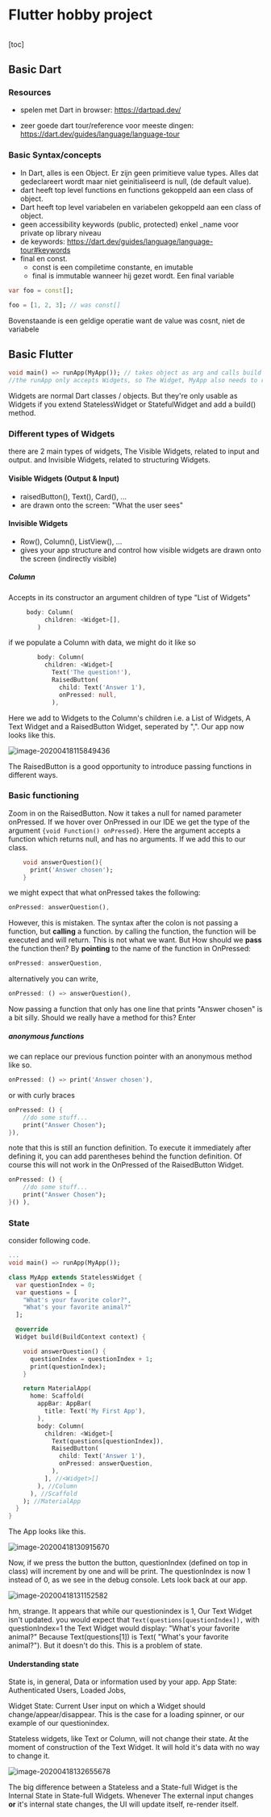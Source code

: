 # Flutter hobby project

###### 

[toc]





## Basic Dart

### Resources

- spelen met Dart in browser: https://dartpad.dev/

- zeer goede dart tour/reference voor meeste dingen: https://dart.dev/guides/language/language-tour

### Basic Syntax/concepts

- In Dart, alles is een Object. Er zijn geen primitieve value types. Alles dat gedeclareert wordt maar niet geinitialiseerd is null, (de default value).
- dart heeft top level functions en functions gekoppeld aan een class of object.
- Dart heeft top level variabelen en variabelen gekoppeld aan een class of object. 
- geen accessibility keywords (public, protected) enkel _name voor private op library niveau
- de keywords: https://dart.dev/guides/language/language-tour#keywords
- final en const.
  - const is een compiletime constante, en imutable
  - final is immutable wanneer hij gezet wordt. Een final variable

```dart
var foo = const[];

foo = [1, 2, 3]; // was const[]
```

Bovenstaande is een geldige operatie want de value was cosnt, niet de variabele

## Basic Flutter

```dart
void main() => runApp(MyApp()); // takes object as arg and calls build method
//the runApp only accepts Widgets, so The Widget, MyApp also needs to return a Widget
```

Widgets are normal Dart classes / objects. But they're only usable as Widgets if you extend StatelessWidget or StatefulWidget and add a build() method.



### Different types of Widgets

there are 2 main types of widgets, The Visible Widgets, related to input and output. and Invisible Widgets, related to structuring Widgets.

#### Visible Widgets (Output & Input)

- raisedButton(), Text(), Card(), ...
- are drawn onto the screen: "What the user sees"

#### Invisible Widgets

- Row(), Column(), ListView(), ...
- gives your app structure and control how visible widgets are drawn onto  the screen (indirectly visible)



##### Column

Accepts in its constructor an argument children of type "List of Widgets"

```dart
     body: Column(
          children: <Widget>[],
        )
```

if we populate a Column with data, we might do it like so

```dart
        body: Column(
          children: <Widget>[
            Text('The question!'),
            RaisedButton(
              child: Text('Answer 1'),
              onPressed: null,
            ),
```

Here we add to Widgets to the Column's children i.e. a List of Widgets, A Text Widget and a RaisedButton Widget, seperated by ",".   Our app now looks like this.

<img src="C:\src\flutterprojects\flutter_app\notes.assets\image-20200418115849436.png" alt="image-20200418115849436" style="zoom:100%;" />

The RaisedButton is a good opportunity to introduce passing functions in different ways.

### Basic functioning

Zoom in on the RaisedButton. Now it takes a null for named parameter onPressed. If we hover over OnPressed in our IDE we get the type of the argument  `{void Function() onPressed}`. Here the argument accepts a function which returns null, and has no arguments. If we add this to our class.

```dart
    void answerQuestion(){
      print('Answer chosen');
    }
```

we might expect that what onPressed takes the following:

```dart
onPressed: answerQuestion(),
```

However, this is mistaken. The syntax after the colon is not passing a function, but **calling** a function.  by calling the function, the function will be executed and will return. This is not what we want. But How should we **pass** the function then? By **pointing** to the name of the function in OnPressed:

```dart
onPressed: answerQuestion,
```

alternatively you can write,

```dart
onPressed: () => answerQuestion(),
```



Now passing a function that only has one line that prints "Answer chosen" is a bit silly.  Should we really have a method for this? Enter

##### anonymous functions

we can replace our previous function pointer with an anonymous method like so. 

```dart
onPressed: () => print('Answer chosen'),
```

or with curly braces

```dart
onPressed: () {
	//do some stuff...
	print("Answer Chosen");
}),
```

note that this is still an function definition. To execute it immediately after defining it, you can add parentheses behind the function definition. Of course this will not work in the OnPressed of the RaisedButton Widget.

```dart
onPressed: () {
	//do some stuff...
	print("Answer Chosen");
}() ),
```



### State

consider following code. 

```dart
...
void main() => runApp(MyApp());

class MyApp extends StatelessWidget {
  var questionIndex = 0;
  var questions = [
    "What's your favorite color?",
    "What's your favorite animal?"
  ];

  @override 
  Widget build(BuildContext context) {

    void answerQuestion() {
      questionIndex = questionIndex + 1;
      print(questionIndex);
    }

    return MaterialApp(
      home: Scaffold(
        appBar: AppBar(
          title: Text('My First App'),
        ),
        body: Column(
          children: <Widget>[
            Text(questions[questionIndex]),
            RaisedButton(
              child: Text('Answer 1'),
              onPressed: answerQuestion,
            ),
          ], //<Widget>[]
        ), //Column
      ), //Scaffold
    ); //MaterialApp
  }
}
```

The App looks like this.

![image-20200418130915670](C:\src\flutterprojects\flutter_app\notes.assets\image-20200418130915670.png)



Now, if we press the button the button, questionIndex (defined on top in class) will increment by one and will be print. The questionIndex is now 1 instead of 0, as we see in the debug console. Lets look back at our app.

![image-20200418131152582](C:\src\flutterprojects\flutter_app\notes.assets\image-20200418131152582.png)

hm, strange. It appears that while our questionindex is 1, Our Text Widget isn't updated. you would expect that `Text(questions[questionIndex]),` with questionIndex=1 the Text Widget would display:   "What's your favorite animal?" Because Text(questions[1]) is Text( "What's your favorite animal?").
But it doesn't do this. This is a problem of state.

#### Understanding state



State is, in general, Data or information used by your app.
App State: Authenticated Users, Loaded Jobs,

Widget State: Current User input on which a Widget should change/appear/disappear. This is the case for a loading spinner, or our example of our questionindex.

Stateless widgets, like Text or Column, will not change their state. At the moment of construction of the Text Widget. It will hold it's data with no way to change it.

![image-20200418132655678](C:\src\flutterprojects\flutter_app\notes.assets\image-20200418132655678.png)

The big difference between a Stateless and a State-full Widget is the Internal State in State-full Widgets. Whenever The external input changes **or** it's internal state changes, the UI will update itself, re-render itself.

